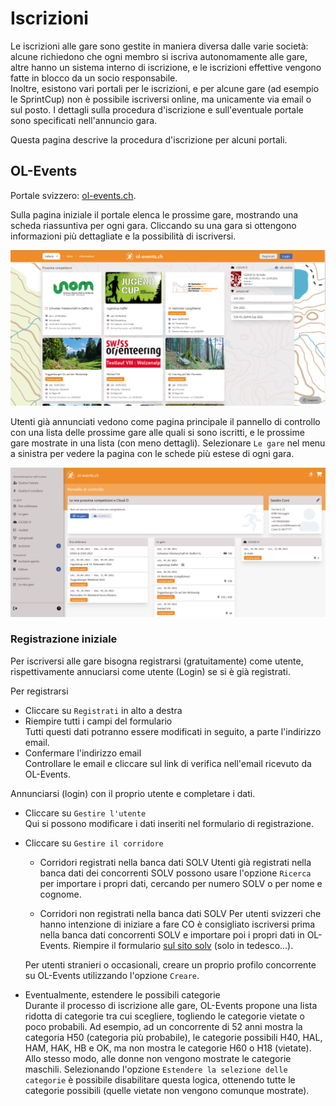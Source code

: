 # Iscrizioni

Le iscrizioni alle gare sono gestite in maniera diversa dalle varie società: alcune richiedono che ogni membro si iscriva autonomamente alle gare, altre hanno un sistema interno di iscrizione, e le iscrizioni effettive vengono fatte in blocco da un socio responsabile.  
Inoltre, esistono vari portali per le iscrizioni, e per alcune gare (ad esempio le SprintCup) non è possibile iscriversi online, ma unicamente via email o sul posto. I dettagli sulla procedura d'iscrizione e sull'eventuale portale sono specificati nell'annuncio gara.  
  
Questa pagina descrive la procedura d'iscrizione per alcuni portali.

## OL-Events

Portale svizzero: [ol-events.ch](https://portal.ol-events.ch/it).

Sulla pagina iniziale il portale elenca le prossime gare, mostrando una scheda riassuntiva per ogni gara. Cliccando su una gara si ottengono informazioni più dettagliate e la possibilità di iscriversi.

![Homepage utente non registrato](inc/homeUtenteNonRegistrato.png)

Utenti già annunciati vedono come pagina principale il pannello di controllo con una lista delle prossime gare alle quali si sono iscritti, e le prossime gare mostrate in una lista (con meno dettagli). Selezionare `Le gare` nel menu a sinistra per vedere la pagina con le schede più estese di ogni gara.

![Homepage utente registrato](inc/homeUtenteRegistrato.png)


### Registrazione iniziale

Per iscriversi alle gare bisogna registrarsi (gratuitamente) come utente, rispettivamente annuciarsi come utente (Login) se si è già registrati.

Per registrarsi

- Cliccare su `Registrati` in alto a destra
- Riempire tutti i campi del formulario  
  Tutti questi dati potranno essere modificati in seguito, a parte l'indirizzo email.
- Confermare l'indirizzo email  
  Controllare le email e cliccare sul link di verifica nell'email ricevuto da OL-Events.

Annunciarsi (login) con il proprio utente e completare i dati.

- Cliccare su `Gestire l'utente`  
  Qui si possono modificare i dati inseriti nel formulario di registrazione.
- Cliccare su `Gestire il corridore`  

    - Corridori registrati nella banca dati SOLV
    Utenti già registrati nella banca dati dei concorrenti SOLV possono usare l'opzione `Ricerca` per importare i propri dati, cercando per numero SOLV o per nome e cognome.  
  
    - Corridori non registrati nella banca dati SOLV
    Per utenti svizzeri che hanno intenzione di iniziare a fare CO è consigliato iscriversi prima nella banca dati concorrenti SOLV e importare poi i propri dati in OL-Events. Riempire il formulario [sul sito solv](https://www.o-l.ch/cgi-bin/solvdb&competitor=newform) (solo in tedesco...).  
    
    Per utenti stranieri o occasionali, creare un proprio profilo concorrente su OL-Events utilizzando l'opzione `Creare`.

- Eventualmente, estendere le possibili categorie  
  Durante il processo di iscrizione alle gare, OL-Events propone una lista ridotta di categorie tra cui scegliere, togliendo le categorie vietate o poco probabili. Ad esempio, ad un concorrente di 52 anni mostra la categoria H50 (categoria più probabile), le categorie possibili H40, HAL, HAM, HAK, HB e OK, ma non mostra le categorie H60 o H18 (vietate). Allo stesso modo, alle donne non vengono mostrate le categorie maschili.
  Selezionando l'opzione `Estendere la selezione delle categorie` è possibile disabilitare questa logica, ottenendo tutte le categorie possibili (quelle vietate non vengono comunque mostrate).
